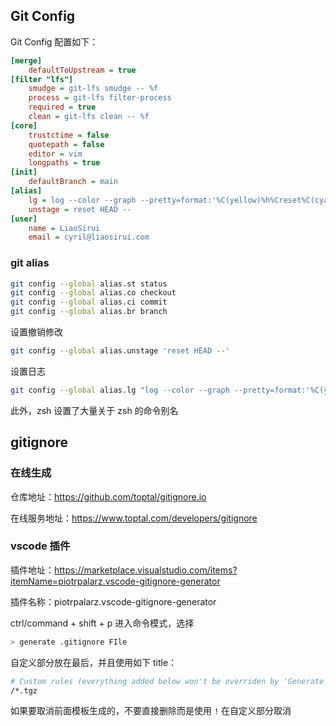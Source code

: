 ## Git Config

Git Config 配置如下：

```ini
[merge]
	defaultToUpstream = true
[filter "lfs"]
	smudge = git-lfs smudge -- %f
	process = git-lfs filter-process
	required = true
	clean = git-lfs clean -- %f
[core]
	trustctime = false
	quotepath = false
	editor = vim
	longpaths = true
[init]
	defaultBranch = main
[alias]
	lg = log --color --graph --pretty=format:'%C(yellow)%h%Creset%C(cyan)%C(bold)%C(red)%d%Creset %s %C(green) [%cn] %Creset%C(cyan)[%cd]%Creset' --date=format-local:'%m-%d %H:%M'
	unstage = reset HEAD --
[user]
	name = LiaoSirui
	email = cyril@liaosirui.com
```

### git alias

```bash
git config --global alias.st status
git config --global alias.co checkout
git config --global alias.ci commit
git config --global alias.br branch
```

设置撤销修改

```bash
git config --global alias.unstage 'reset HEAD --'
```

设置日志

```bash
git config --global alias.lg "log --color --graph --pretty=format:'%C(yellow)%h%Creset%C(cyan)%C(bold)%C(red)%d%Creset %s %C(green) [%cn] %Creset%C(cyan)[%cd]%Creset' --date=format-local:'%m-%d %H:%M'" \
```

此外，zsh 设置了大量关于 zsh 的命令别名

## gitignore

### 在线生成

仓库地址：<https://github.com/toptal/gitignore.io>

在线服务地址：<https://www.toptal.com/developers/gitignore>

### vscode 插件

插件地址：<https://marketplace.visualstudio.com/items?itemName=piotrpalarz.vscode-gitignore-generator>

插件名称：piotrpalarz.vscode-gitignore-generator

ctrl/command + shift + p 进入命令模式，选择

```bash
> generate .gitignore FIle
```

自定义部分放在最后，并且使用如下 title：

```bash
# Custom rules (everything added below won't be overriden by 'Generate .gitignore File' if you use 'Update' option)
/*.tgz

```

如果要取消前面模板生成的，不要直接删除而是使用 `!` 在自定义部分取消

